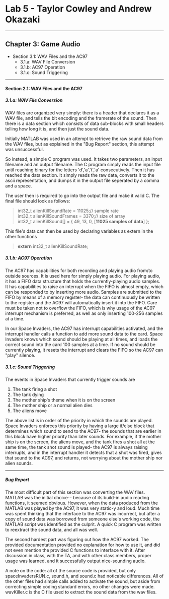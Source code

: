 # Lab 5 - Taylor Cowley and Andrew Okazaki
---
## Chapter 3: Game Audio
* Section 3.1: WAV Files and the AC97
  * 3.1.a: WAV File Conversion
  * 3.1.b: AC97 Operation
  * 3.1.c: Sound Triggering
---

#### Section 2.1: WAV Files and the AC97
##### 3.1.a: WAV File Conversion
WAV files are organized very simply: there is a header that declares it as a WAV file, and tells the bit encoding and the framerate of the sound. Then there is a data section which consists of data sub-blocks with small headers telling how long it is, and then just the sound data.

Initially MATLAB was used in an attempt to retrieve the raw sound data from the WAV files, but as explained in the "Bug Report" section, this attempt was unsuccessful.

So instead, a simple C program was used. It takes two parameters, an input filename and an output filename. The C program simply reads the input file until reaching binary for the letters 'd','a','t','a' consecutively. Then it has reached the data section. It simply reads the raw data, converts it to the ascii representation, and dumps it in the output file seperated by a comma and a space.

The user then is required to go into the output file and make it valid C. The final file should look as follows:
> int32_t alienKillSoundRate = 11025;// sample rate  
> int32_t alienKillSoundFrames = 3370;// size of array  
> int32_t alienKillSound[] = {  49, 13, 0, [**11025 samples of data**]  };

This file's data can then be used by declaring variables as extern in the other functions
> **extern** int32_t alienKillSoundRate;

##### 3.1.b: AC97 Operation 
The AC97 has capabilities for both recording and playing audio from/to outside sources. It is used here for simply playing audio. For playing audio, it has a FIFO data structure that holds the currently-playing audio samples. It has capabilities to raise an interrupt when the FIFO is almost empty, which can be responded to by inserting more audio. Samples are submitted to the FIFO by means of a memory register- the data can continuously be written to the register and the AC97 will automatically insert it into the FIFO. Care must be taken not to overflow the FIFO, which is why usage of the AC97 interrupt mechanism is preferred, as well as only inserting 100-256 samples at a time.

In our Space Invaders, the AC97 has interrupt capabilities activated, and the interrupt handler calls a function to add more sound data to the card. Space Invaders knows which sound should be playing at all times, and loads the correct sound into the card 100 samples at a time. If no sound should be currently playing, it resets the interrupt and clears the FIFO so the AC97 can "play" silence.

##### 3.1.c: Sound Triggering  
The events in Space Invaders that currently trigger sounds are
 1. The tank firing a shot
 1. The tank dying
 1. The mother ship's theme when it is on the screen
 1. The mother ship or a normal alien dies
 1. The aliens move

The above list is in order of the priority in which the sounds are played. Space Invaders enforces this priority by having a large if/else block that determines which sound to send to the AC97- the sounds that are earlier in this block have higher priority than later sounds. For example, if the mother ship is on the screen, the aliens move, and the tank fires a shot all at the same time, the tank shot sound is played- the AC97 is always raising interrupts, and in the interrupt handler it detects that a shot was fired, gives that sound to the AC97, and returns, not worrying about the mother ship nor alien sounds.

---

##### Bug Report
The most difficult part of this section was converting the WAV files. MATLAB was the initial choice-- because of its build-in audio reading functions, it seemed obvious. However, when the data produced from the MATLAB was played by the AC97, it was very static-y and loud. Much time was spent thinking that the interface to the AC97 was incorrect, but after a copy of sound data was borrowed from someone else's working code, the MATLAB script was identified as the culprit. A quick C program was written to reextract the sound data, and all was well.

The second hardest part was figuring out how the AC97 worked. The provided documentation provided no explanation for how to use it, and did not even mention the provided C functions to interface with it. After discussion in class, with the TA, and with other class members, proper usage was learned, and it successfully output nice-sounding audio.

A note on the code: all of the source code is provided, but only spaceInvadersRUN.c, sound.h, and sound.c had noticable differences. All of the other files had simple calls added to activate the sound, but aside from correcting simple coding standard errors, no other changes were made. wavKiller.c is the C file used to extract the sound data from the wav files.